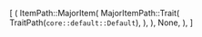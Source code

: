 [
    (
        ItemPath::MajorItem(
            MajorItemPath::Trait(
                TraitPath(`core::default::Default`),
            ),
        ),
        None,
    ),
]